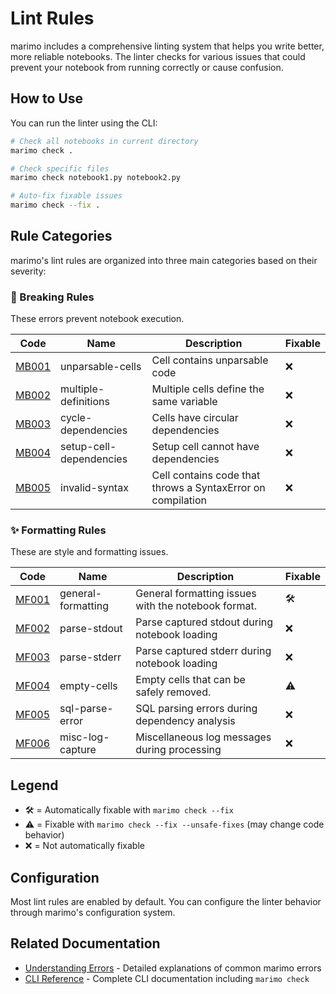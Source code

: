 # Lint Rules

marimo includes a comprehensive linting system that helps you write better, more reliable notebooks. The linter checks for various issues that could prevent your notebook from running correctly or cause confusion.

## How to Use

You can run the linter using the CLI:

```bash
# Check all notebooks in current directory
marimo check .

# Check specific files
marimo check notebook1.py notebook2.py

# Auto-fix fixable issues
marimo check --fix .
```

## Rule Categories

marimo's lint rules are organized into three main categories based on their severity:

### 🚨 Breaking Rules

These errors prevent notebook execution.

| Code | Name | Description | Fixable |
|------|------|-------------|----------|
| [MB001](rules/unparsable_cells.md) | unparsable-cells | Cell contains unparsable code | ❌ |
| [MB002](rules/multiple_definitions.md) | multiple-definitions | Multiple cells define the same variable | ❌ |
| [MB003](rules/cycle_dependencies.md) | cycle-dependencies | Cells have circular dependencies | ❌ |
| [MB004](rules/setup_cell_dependencies.md) | setup-cell-dependencies | Setup cell cannot have dependencies | ❌ |
| [MB005](rules/invalid_syntax.md) | invalid-syntax | Cell contains code that throws a SyntaxError on compilation | ❌ |

### ✨ Formatting Rules

These are style and formatting issues.

| Code | Name | Description | Fixable |
|------|------|-------------|----------|
| [MF001](rules/general_formatting.md) | general-formatting | General formatting issues with the notebook format. | 🛠️ |
| [MF002](rules/parse_stdout.md) | parse-stdout | Parse captured stdout during notebook loading | ❌ |
| [MF003](rules/parse_stderr.md) | parse-stderr | Parse captured stderr during notebook loading | ❌ |
| [MF004](rules/empty_cells.md) | empty-cells | Empty cells that can be safely removed. | ⚠️ |
| [MF005](rules/sql_parse_error.md) | sql-parse-error | SQL parsing errors during dependency analysis | ❌ |
| [MF006](rules/misc_log_capture.md) | misc-log-capture | Miscellaneous log messages during processing | ❌ |

## Legend

- 🛠️ = Automatically fixable with `marimo check --fix`
- ⚠️ = Fixable with `marimo check --fix --unsafe-fixes` (may change code behavior)
- ❌ = Not automatically fixable

## Configuration

Most lint rules are enabled by default. You can configure the linter behavior through marimo's configuration system.

## Related Documentation

- [Understanding Errors](../understanding_errors/index.md) - Detailed explanations of common marimo errors
- [CLI Reference](../../cli.md) - Complete CLI documentation including `marimo check`

